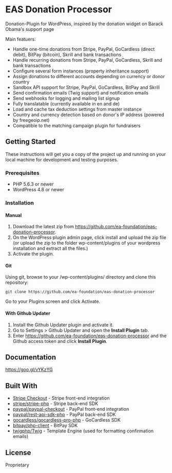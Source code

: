 # EAS Donation Processor
Donation-Plugin for WordPress, inspired by the donation widget on Barack Obama's support page

Main featuers:
* Handle one-time donations from Stripe, PayPal, GoCardless (direct debit), BitPay (bitcoin), Skrill and bank transactions
* Handle recurring donations from Stripe, PayPal, GoCardless, Skrill and bank transactions
* Configure several form instances (property inheritance support)
* Assign donations to different accounts depending on currency or donor country
* Sandbox API support for Stripe, PayPal, GoCardless, BitPay and Skrill
* Send confirmation emails (Twig support) and notification emails
* Send webhooks for logging and mailing list signup
* Fully translatable (currently available in en and de)
* Load and cache tax deduction settings from master instance
* Country and currency detection based on donor's IP address (powered by freegeoip.net)
* Compatible to the matching campaign plugin for fundraisers

## Getting Started

These instructions will get you a copy of the project up and running on your local machine for development and testing purposes.

### Prerequisites

* PHP 5.6.3 or newer
* WordPress 4.8 or newer

### Installation

#### Manual

1. Download the latest zip from https://github.com/ea-foundation/eas-donation-processor.
2. On the WordPress plugin admin page, click install and upload the zip file (or upload the zip to the folder wp-content/plugins of your wordpress installation and extract all the files.)
3. Activate the plugin.

#### Git

Using git, browse to your /wp-content/plugins/ directory and clone this repository:

```
git clone https://github.com/ea-foundation/eas-donation-processor
```

Go to your Plugins screen and click Activate.

#### With Github Updater

1. Install the Github Updater plugin and activate it.
2. Go to Settings > Github Updater and open the **Install Plugin** tab.
3. Enter https://github.com/ea-foundation/eas-donation-processor and the Github access token and click **Install Plugin**.

## Documentation
https://goo.gl/vYKzYG

## Built With

* [Stripe Checkout](https://stripe.com/checkout) - Stripe front-end integration
* [stripe/stripe-php](https://github.com/stripe/stripe-php) - Stripe back-end SDK
* [paypal/paypal-checkout](https://github.com/paypal/paypal-checkout) - PayPal front-end integration
* [paypal/rest-api-sdk-php](https://github.com/paypal/rest-api-sdk-php) - PayPal back-end SDK
* [gocardless/gocardless-pro-php](https://github.com/gocardless/gocardless-pro-php) - GoCardless SDK
* [bitpay/php-client](https://github.com/bitpay/php-client) - BitPay SDK
* [twigphp/Twig](https://github.com/twigphp/twig) - Template Engine (used for formatting confirmation emails)

## License

Proprietary

